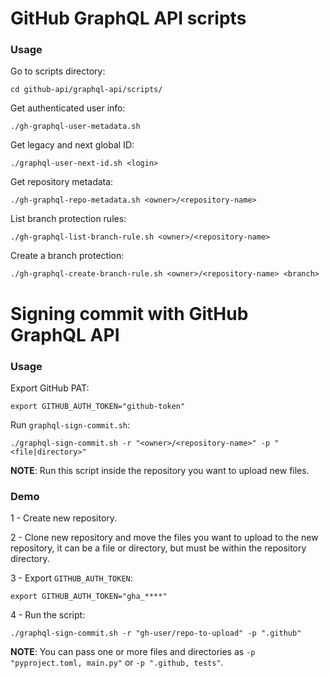 # GitHub GraphQL API scripts

### Usage

Go to scripts directory:
```shell
cd github-api/graphql-api/scripts/
```

Get authenticated user info:
```shell
./gh-graphql-user-metadata.sh
```

Get legacy and next global ID:
```shell
./graphql-user-next-id.sh <login>
```

Get repository metadata:
```shell
./gh-graphql-repo-metadata.sh <owner>/<repository-name>
```

List branch protection rules:
```shell
./gh-graphql-list-branch-rule.sh <owner>/<repository-name>
```

Create a branch protection:
```shell
./gh-graphql-create-branch-rule.sh <owner>/<repository-name> <branch>
```

# Signing commit with GitHub GraphQL API

### Usage

Export GitHub PAT:
```shell
export GITHUB_AUTH_TOKEN="github-token"
```

Run `graphql-sign-commit.sh`:
```shell
./graphql-sign-commit.sh -r "<owner>/<repository-name>" -p "<file|directory>"
```
**NOTE**: Run this script inside the repository you want to upload new files.


### Demo

1 - Create new repository.

2 - Clone new repository and move the files you want to upload to the new repository, it can be a file or directory, but must be within the repository directory.

3 - Export `GITHUB_AUTH_TOKEN`:
```shell
export GITHUB_AUTH_TOKEN="gha_****"
```

4 - Run the script:
```shell
./graphql-sign-commit.sh -r "gh-user/repo-to-upload" -p ".github"
```

**NOTE**: You can pass one or more files and directories as `-p "pyproject.toml, main.py"` or `-p ".github, tests"`.
